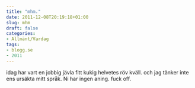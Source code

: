 ```yaml
---
title: "mhm."
date: 2011-12-08T20:19:18+01:00
slug: mhm
draft: false
categories:
- Allmänt/Vardag
tags:
- blogg.se
- 2011
---
```

idag har vart en jobbig jävla fitt kukig helvetes röv kväll. och jag tänker inte ens ursäkta mitt språk. Ni har ingen aning. fuck off.